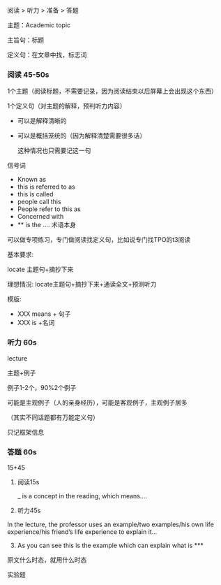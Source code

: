 阅读 > 听力 > 准备 > 答题



主题：Academic topic

主旨句：标题

定义句：在文章中找，标志词



### 阅读 45-50s

1个主题（阅读标题，不需要记录，因为阅读结束以后屏幕上会出现这个东西）

1个定义句（对主题的解释，预判听力内容）

- 可以是解释清晰的

- 可以是概括笼统的（因为解释清楚需要很多话）

  这种情况也只需要记这一句

信号词

- Known as
- this is referred to as
- this is called
- people call this
- People refer to this as
- Concerned with
- \*\* is the .... 术语本身



可以做专项练习，专门做阅读找定义句，比如说专门找TPO的t3阅读

基本要求:

locate 主题句+摘抄下来

理想情况: locate主题句+摘抄下来+通读全文+预测听力 

模版:

- XXX means + 句子 
- XXX is +名词



### 听力 60s

lecture

主题+例子

例子1-2个，90%2个例子

可能是主观例子（人的亲身经历），可能是客观例子，主观例子居多

（其实不同话题都有万能定义句）

只记框架信息





### 答题 60s

15+45

1. 阅读15s

   _ is a concept in the reading, which means.…

2. 听力45s

  In the lecture, the professor uses an example/two examples/his own life experience/his friend’s life experience to explain it...

3. As you can see this is the example which can explain what is ***

原文什么时态，就用什么时态



实验题

